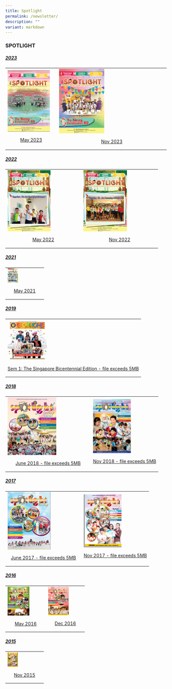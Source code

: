 ```yaml
---
title: Spotlight
permalink: /newsletter/
description: ""
variant: markdown
---
```

### SPOTLIGHT

<h5><u>2023</u></h5>
<table>
	<tbody><tr>
		<td>
			<img src="/images/spotlight%20issue%201%20may%202023.png" style="width:90%"> <br>
			<p align="center"><a href="https://drive.google.com/file/d/17qlRefa_qSOo-YI-i2iaD-ZIdFVwlJzl/view?usp=sharing"> May 2023 </a></p>
		</td>
		<td>
			<img src="/images/Spotlight_Nov_2023.png" style="width:43%"> <br>
			<p align="center"><a href="https://drive.google.com/file/d/1_JI216-UqZQrEJDsCcCrP5Kdd0Yr18Qa/view?usp=sharing"> Nov 2023 </a></p>
		</td>
	</tr>
</tbody></table>

<h5><u>2022</u></h5>
<table>
	<tbody><tr>
		<td>
			<img src="/images/spotlight%20issue%201%20may%202022.png" style="width:60%"><br>
			<p align="center"><a href="https://drive.google.com/file/d/1cUFzVN05O23nbmuVURmql15a222lUWYv/view?usp=drive_link"> May 2022  </a></p>
		</td><td>
			<img src="/images/spotlight%20issue%202%20november%202022.png" style="width:60%"> <br>
			<p align="center"><a href="https://drive.google.com/file/d/1r4V4BahxX4CF_b_TrxAuELOtjCKQ4hJ3/view?usp=drive_link"> Nov 2022 </a></p>
		</td>
	</tr>
</tbody></table>

<h5><u>2021</u></h5>
<table>
	<tbody><tr>
		<td>
			<img src="/images/Spotlight-May-2021-107x150.png" style="width:30%"> <br>
			<p align="center"><a href="/files/Spotlight-May-2021.pdf"> May 2021 </a></p>
		</td>
	</tr>
</tbody></table>

<h5><u>2019</u></h5>
<table>
	<tbody><tr>
		<td>
			<img src="/images/Bicentennial-145x150.jpg" style="width:30%"> <br>
			<p align="center"><a href="https://yunengpri.moe.edu.sg/wp-content/uploads/2019/07/2019-Spotlight-The-Singapore-Bicentennial-Edition_Sem-1.pdf"> Sem 1: The Singapore Bicentennial Edition - file exceeds 5MB  </a></p>
		</td>
	</tr>
</tbody></table>

<h5><u>2018</u></h5>
<table>
	<tbody><tr>
		<td>
			<img src="/images/1-253x300.png" style="width:60%"><br>
			<p align="center"><a href="https://yunengpri.moe.edu.sg/wp-content/uploads/2017/03/Yu-Neng-Spotlight-NL_final-version.pdf"> June 2018 - file exceeds 5MB  </a></p>
		</td><td>
			<img src="/images/1-3-106x150.png" style="width:60%"> <br>
			<p align="center"><a href="https://yunengpri.moe.edu.sg/wp-content/uploads/2018/11/Yu-Neng-Spotlight-NL-Term2_FA.pdf"> Nov 2018 - file exceeds 5MB </a></p>
		</td>
	</tr>
</tbody></table>

<h5><u>2017</u></h5>
<table>
	<tbody><tr>
		<td>
			<img src="/images/Spotlight-Jun-2017-224x300.png" style="width:60%"><br>
			<p align="center"><a href="https://yunengpri.moe.edu.sg/wp-content/uploads/2017/07/Yuneng-Jun-2017.pdf"> June 2017 - file exceeds 5MB </a></p>
		</td><td>
			<img src="/images/Nov2017.png" style="width:60%"> <br>
			<p align="center"><a href="https://yunengpri.moe.edu.sg/wp-content/uploads/2017/03/Yu-Neng-Spotlight-NL_Nov17_041117.pdf"> Nov 2017 - file exceeds 5MB</a></p>
		</td>
	</tr>
</tbody></table>

<h5><u>2016</u></h5>
<table>
	<tbody><tr>
		<td>
			<img src="/images/May2016-113x150.png" style="width:60%"><br>
			<p align="center"><a href="/files/4-Yu-Neng-Spotlight-May-2016.pdf"> May 2016 </a></p>
		</td><td>
			<img src="/images/Dec2016-107x150.png" style="width:60%"> <br>
			<p align="center"><a href="/files/5-Yu-Neng-Spotlight-Dec-2016.pdf"> Dec 2016 </a></p>
		</td>
	</tr>
</tbody></table>

<h5><u>2015</u></h5>
<table>
	<tbody><tr>
		<td>
			<img src="/images/Nov2015-106x150.png" style="width:30%"> <br>
			<p align="center"><a href="/files/2015-11-Spotlight.pdf"> Nov 2015 </a></p>
		</td>
	</tr>
</tbody></table>